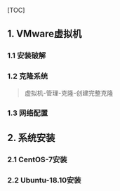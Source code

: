 [TOC]

## 1. VMware虚拟机

### 1.1 安装破解



### 1.2 克隆系统

> 虚拟机-管理-克隆-创建完整克隆

### 1.3 网络配置



## 2. 系统安装

### 2.1 CentOS-7安装







### 2.2 Ubuntu-18.10安装

